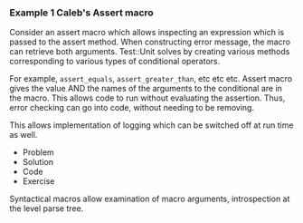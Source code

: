 ### Example 1 Caleb's Assert macro

Consider an assert macro which allows inspecting an expression which is
passed to the assert method. When constructing error message, the macro
can retrieve both arguments.  Test::Unit solves by creating various
methods corresponding to various types of conditional operators.  

For example, `assert_equals`, `assert_greater_than`, etc etc etc.
Assert macro gives the value AND the names of the arguments to the
conditional are in the macro.  This allows code to run without
evaluating the assertion.  Thus, error checking can go into code,
without needing to be removing.

This allows implementation of logging which can be switched off at run
time as well.


* Problem
* Solution
* Code
* Exercise 


Syntactical macros allow examination of macro arguments,
introspection at the level parse tree. 
